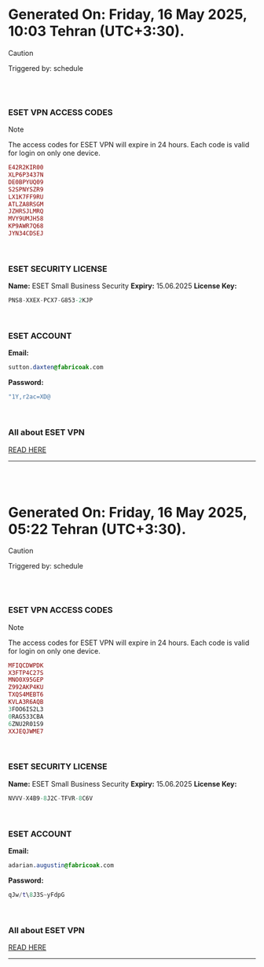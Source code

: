 # Generated On: Friday, 16 May 2025, 10:03 Tehran (UTC+3:30).

> [!CAUTION]
> Triggered by: schedule

<br><br>

### ESET VPN ACCESS CODES

> [!NOTE]
> The access codes for ESET VPN will expire in 24 hours.
> Each code is valid for login on only one device.

```ruby
E42R2KIR00
XLP6P3437N
DE0BPYUQ09
S2SPNYSZR9
LX1K7FF9RU
ATLZA8RSGM
JZHRSJLMRQ
MVY9UMJH58
KP9AWR7Q68
JYN34CDSEJ
```

<br>

### ESET SECURITY LICENSE

**Name:** ESET Small Business Security
**Expiry:** 15.06.2025
**License Key:**

```POV-Ray SDL
PNS8-XXEX-PCX7-G853-2KJP
```

<br>

### ESET ACCOUNT

**Email:**

```CSS
sutton.daxten@fabricoak.com
```

**Password:**

```POV-Ray SDL
"1Y,r2ac=XD@
```

<br>

### All about ESET VPN

[READ HERE](https://t.me/F_NiREvil/2113)

---

<br><br>

# Generated On: Friday, 16 May 2025, 05:22 Tehran (UTC+3:30).

> [!CAUTION]
> Triggered by: schedule

<br><br>

### ESET VPN ACCESS CODES

> [!NOTE]
> The access codes for ESET VPN will expire in 24 hours.
> Each code is valid for login on only one device.

```ruby
MFIQCDWPDK
X3FTP4C27S
MNO0X95GEP
Z992AKP4KU
TXQS4MEBT6
KVLA3R6AQB
3FOO6IS2L3
0RAG533CBA
6ZNU2R01S9
XXJEQJWME7
```

<br>

### ESET SECURITY LICENSE

**Name:** ESET Small Business Security
**Expiry:** 15.06.2025
**License Key:**

```POV-Ray SDL
NVVV-X4B9-8J2C-TFVR-8C6V
```

<br>

### ESET ACCOUNT

**Email:**

```CSS
adarian.augustin@fabricoak.com
```

**Password:**

```POV-Ray SDL
qJw/t\8J3S~yFdpG
```

<br>

### All about ESET VPN

[READ HERE](https://t.me/F_NiREvil/2113)

---

<br><br>


